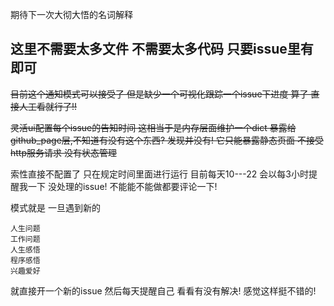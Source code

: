 期待下一次大彻大悟的名词解释

## 这里不需要太多文件  不需要太多代码  只要issue里有即可

~~目前这个通知模式可以接受了 但是缺少一个可视化跟踪一个issue下进度  算了 直接人工看就行了!!~~

~~灵活ui配置每个issue的告知时间  这相当于是内存层面维护一个dict  暴露给github_page层,不知道有没有这个东西?
发现并没有! 它只能暴露静态页面  不接受http服务请求  没有状态管理~~

索性直接不配置了  只在规定时间里面进行运行  目前每天10---22 会以每3小时提醒我一下 没处理的issue! 不能能不能做都要评论一下!


模式就是 一旦遇到新的
    
    人生问题  
    工作问题   
    人生感悟  
    程序感悟  
    兴趣爱好  

就直接开一个新的issue  然后每天提醒自己  看看有没有解决!  感觉这样挺不错的!

